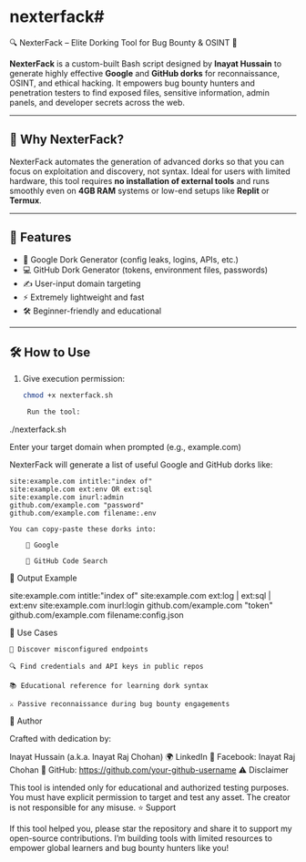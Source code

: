 # nexterfack# 
🔍 NexterFack – Elite Dorking Tool for Bug Bounty & OSINT 🔐

**NexterFack** is a custom-built Bash script designed by **Inayat Hussain** to generate highly effective **Google** and **GitHub dorks** for reconnaissance, OSINT, and ethical hacking. It empowers bug bounty hunters and penetration testers to find exposed files, sensitive information, admin panels, and developer secrets across the web.

---

## 🎯 Why NexterFack?

NexterFack automates the generation of advanced dorks so that you can focus on exploitation and discovery, not syntax. Ideal for users with limited hardware, this tool requires **no installation of external tools** and runs smoothly even on **4GB RAM** systems or low-end setups like **Replit** or **Termux**.

---

## 🚀 Features

- 🧠 Google Dork Generator (config leaks, logins, APIs, etc.)
- 💻 GitHub Dork Generator (tokens, environment files, passwords)
- ✍️ User-input domain targeting
- ⚡ Extremely lightweight and fast
- 🛠️ Beginner-friendly and educational

---

## 🛠️ How to Use

1. Give execution permission:
   ```bash
   chmod +x nexterfack.sh

    Run the tool:

./nexterfack.sh

Enter your target domain when prompted (e.g., example.com)

NexterFack will generate a list of useful Google and GitHub dorks like:

    site:example.com intitle:"index of"
    site:example.com ext:env OR ext:sql
    site:example.com inurl:admin
    github.com/example.com "password"
    github.com/example.com filename:.env

    You can copy-paste these dorks into:

        🔎 Google

        🐙 GitHub Code Search

📁 Output Example

site:example.com intitle:"index of"
site:example.com ext:log | ext:sql | ext:env
site:example.com inurl:login
github.com/example.com "token"
github.com/example.com filename:config.json

📌 Use Cases

    🔐 Discover misconfigured endpoints

    🔍 Find credentials and API keys in public repos

    📚 Educational reference for learning dork syntax

    ⚔️ Passive reconnaissance during bug bounty engagements

👤 Author

Crafted with dedication by:

Inayat Hussain (a.k.a. Inayat Raj Chohan)
🌍 LinkedIn
📘 Facebook: Inayat Raj Chohan
🐙 GitHub: https://github.com/your-github-username
⚠️ Disclaimer

This tool is intended only for educational and authorized testing purposes. You must have explicit permission to target and test any asset. The creator is not responsible for any misuse.
⭐ Support

If this tool helped you, please star the repository and share it to support my open-source contributions. I’m building tools with limited resources to empower global learners and bug bounty hunters like you!
